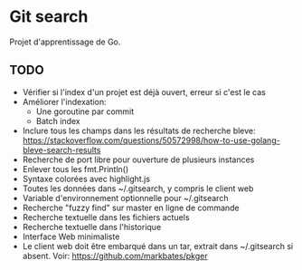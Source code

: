 # Git search

Projet d'apprentissage de Go.

## TODO

- Vérifier si l'index d'un projet est déjà ouvert, erreur si c'est le cas
- Améliorer l'indexation:
    - Une goroutine par commit
    - Batch index
- Inclure tous les champs dans les résultats de recherche bleve: https://stackoverflow.com/questions/50572998/how-to-use-golang-bleve-search-results
- Recherche de port libre pour ouverture de plusieurs instances
- Enlever tous les fmt.Println()
- Syntaxe colorées avec highlight.js
- Toutes les données dans ~/.gitsearch, y compris le client web
- Variable d'environnement optionnelle pour ~/.gitsearch 
- Recherche "fuzzy find" sur master en ligne de commande
- Recherche textuelle dans les fichiers actuels
- Recherche textuelle dans l'historique
- Interface Web minimaliste
- Le client web doit être embarqué dans un tar, extrait dans ~/.gitsearch si absent. Voir: https://github.com/markbates/pkger
